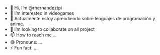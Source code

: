 - 👋 Hi, I’m @rhernandeztpi
- 👀 I’m interested in videogames
- 🌱 Actualmente estoy aprendiendo sobre lenguajes de programación y anime.
- 💞️ I’m looking to collaborate on all project
- 📫 How to reach me ...
- 😄 Pronouns: ...
- ⚡ Fun fact: ...

<!---
rhernandeztpi/rhernandeztpi is a ✨ special ✨ repository because its `README.md` (this file) appears on your GitHub profile.
You can click the Preview link to take a look at your changes.
--->
